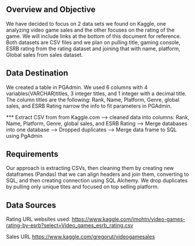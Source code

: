 
## Overview and Objective

We have decided to focus on 2 data sets we found on Kaggle, one analyzing video game sales and the other focuses on the rating of the game. We will include links at the bottom of this document for reference. Both datasets are CSV files and we plan on pulling title, gaming console, ESRB rating from the rating dataset and joining that with name, platform, Global sales from sales dataset. 

## Data Destination
We created a table in PGAdmin.  We used 6 columns with 4 variables(VARCHAR)titles, 3 integer titles, and 1 integer with a decimal title. The column titles are the following: Rank, Name, Platform, Genre, global sales, and ESRB Rating narrow the info to fit parameters in PGAdmin.  

*** Extract CSV from from Kaggle.com  --> cleaned data into columns: Rank, Name, Platform, Genre, global sales, and ESRB Rating --> Merge databases into one database --> Dropped duplicates --> Merge data frame to SQL using PgAdmin

## Requirements

Our approach is extracting CSVs, then cleaning them by creating new dataframes (Pandas) that we can align headers and join them, converting to SQL, and then creating connection using SQL Alchemy. We drop duplicates by pulling only unique tites and focused on top selling platform.
 


## Data Sources

Rating URL
websites used: 
https://www.kaggle.com/imohtn/video-games-rating-by-esrb?select=Video_games_esrb_rating.csv

Sales URL
https://www.kaggle.com/gregorut/videogamesales

